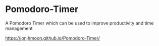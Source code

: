# Pomodoro-Timer

A Pomodoro Timer which can be used to improve productivity and time management

https://jonjhmoon.github.io/Pomodoro-Timer/
